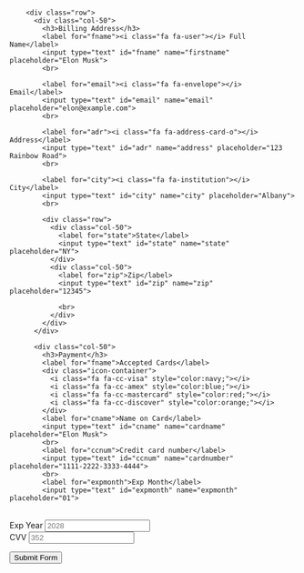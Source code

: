 <div class="row">
  <div class="col-75">
    <div class="container">
      <form method="post" action="https://forms.un-static.com/forms/966bf35c42e0367eb00bbefc0b42cebd25978d38">
        <br>

        <div class="row">
          <div class="col-50">
            <h3>Billing Address</h3>
            <label for="fname"><i class="fa fa-user"></i> Full Name</label>
            <input type="text" id="fname" name="firstname" placeholder="Elon Musk">
            <br>
            
            <label for="email"><i class="fa fa-envelope"></i> Email</label>
            <input type="text" id="email" name="email" placeholder="elon@example.com">
            <br>
            
            <label for="adr"><i class="fa fa-address-card-o"></i> Address</label>  
            <input type="text" id="adr" name="address" placeholder="123 Rainbow Road">
            <br>
            
            <label for="city"><i class="fa fa-institution"></i> City</label>
            <input type="text" id="city" name="city" placeholder="Albany">
            <br>

            <div class="row">
              <div class="col-50">
                <label for="state">State</label>
                <input type="text" id="state" name="state" placeholder="NY">
              </div>
              <div class="col-50">
                <label for="zip">Zip</label>
                <input type="text" id="zip" name="zip" placeholder="12345">
                
                <br>
              </div>
            </div>
          </div>

          <div class="col-50">
            <h3>Payment</h3>
            <label for="fname">Accepted Cards</label>
            <div class="icon-container">
              <i class="fa fa-cc-visa" style="color:navy;"></i>
              <i class="fa fa-cc-amex" style="color:blue;"></i>
              <i class="fa fa-cc-mastercard" style="color:red;"></i>
              <i class="fa fa-cc-discover" style="color:orange;"></i>
            </div>
            <label for="cname">Name on Card</label>
            <input type="text" id="cname" name="cardname" placeholder="Elon Musk">
            <br>
            <label for="ccnum">Credit card number</label>
            <input type="text" id="ccnum" name="cardnumber" placeholder="1111-2222-3333-4444">
            <br>
            <label for="expmonth">Exp Month</label>
            <input type="text" id="expmonth" name="expmonth" placeholder="01">
<br>
            <div class="row">
              <div class="col-50">
                <label for="expyear">Exp Year</label>
                <input type="text" id="expyear" name="expyear" placeholder="2028">
              </div>
              <div class="col-50">
                <label for="cvv">CVV</label>
                <input type="text" id="cvv" name="cvv" placeholder="352">
              </div>
            </div>
          </div>
        <input type="submit" value="Submit Form" class="btn">
      
  </div>



